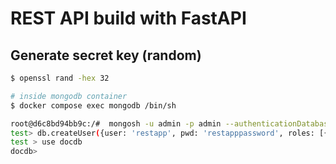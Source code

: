 # REST API build with FastAPI

## Generate secret key (random)

```bash
$ openssl rand -hex 32
```

```bash
# inside mongodb container 
$ docker compose exec mongodb /bin/sh

root@d6c8bd94bb9c:/#  mongosh -u admin -p admin --authenticationDatabase admin
test> db.createUser({user: 'restapp', pwd: 'restapppassword', roles: [{role: 'readWrite', db: 'docdb', }, ],});
test > use docdb
docdb> 
```

